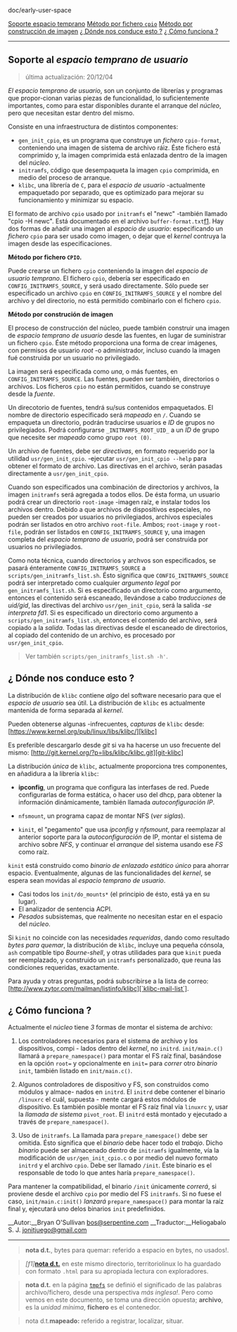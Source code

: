 doc/early-user-space


[Soporte espacio temprano](#i1)
[Método por fichero `cpio`](#i2)
[Método por construcción de imagen](#i3)
[¿ Dónde nos conduce esto ?](#i4)
[¿ Cómo funciona ?](#i5)

***************



Soporte al _espacio temprano de usuario_
---------------

> última actualización: 20/12/04

_El espacio temprano de usuario_, son un conjunto de librerías y programas que propor-cionan varias piezas de funcionalidad, lo suficientemente importantes, como para estar disponibles durante el arranque del _núcleo_, pero que necesitan estar dentro del mismo.

Consiste en una infraestructura de distintos componentes:

- `gen_init_cpio`, es un programa que construye un _fichero_ `cpio-format`, conteniendo una imagen de sistema de archivo ráiz. Éste fichero está comprimido y, la imagen comprimida está enlazada dentro de la imagen del _núcleo_.
- `initramfs`, código que desempaqueta la imagen `cpio` comprimida, en medio del proceso de arranque.
- `klibc`, una librería de `C`, para el _espacio de usuario_ -actualmente empaquetado por separado, que es optimizado para mejorar su funcionamiento y minimizar su espacio.

El formato de archivo `cpio` usado por `initramfs` el "newc" -también llamado
"cpio -H newc". Está documentado en el archivo `buffer-format.txt`[f1](#f1). Hay dos formas de añadir una imagen al _espacio de usuario_: especificando un _fichero_ `cpio` para ser usado como imagen, o dejar que el _kernel_ contruya la imagen desde las especificaciones.

__Método por fichero `CPIO`.__

Puede crearse un fichero `cpio` conteniendo la imagen del _espacio de usuario temprano_.
El fichero `cpio`, debería ser especificado en `CONFIG_INITRAMFS_SOURCE`, y será usado directamente. Sólo puede ser especificado un archivo `cpio` en `CONFIG_INITRAMFS_SOURCE` y el nombre del archivo y del directorio, no está permitido combinarlo con el fichero `cpio`.

__Método por construción de imagen__

El proceso de construcción del núcleo, puede también construir una imagen de _espacio temprano de usuario_ desde las fuentes, en lugar de suministrar un fichero `cpio`.
Éste método proporciona una forma de crear imágenes, con permisos de usuario _root_
-o administrador, incluso cuando la imagen fué construida por un usuario no privilegiado.

La imagen será especificada como _una_, o más fuentes, en `CONFIG_INITRAMFS_SOURCE`.
Las fuentes, pueden ser también, directorios o archivos. Los ficheros `cpio` no están permitidos, cuando se construye desde la _fuente_.

Un direcotorio de fuentes, tendrá su/sus contenidos empaquetados. El nombre de directorio especificado será _mapeado_ en `/`. Cuando se empaqueta un directorio, podrán traducirse usuarios e _ID_ de grupos no privilegiados. Podrá configurarse
`_INITRAMFS_ROOT_UID_` a un _ID_ de grupo que necesite ser _mapeado_ como grupo
`root (0)`.

Un archivo de fuentes, debe ser _directivas_, en formato requerido por la utilidad
`usr/gen_init_cpio`. -ejecutar `usr/gen_init_cpio --help` para obtener el formato de
archivo. Las directivas en el archivo, serán pasadas directamente a `usr/gen_init_cpio`.

Cuando son especificados una combinación de directorios y archivos, la imagen `initramfs` será agregada a todos ellos. De ésta forma, un usuario podrá crear un directorio `root-image` -imagen raíz, e instalar todos los archivos dentro.
Debido a que archivos de dispositivos especiales, no pueden ser creados por usuarios no privilegiados, archivos especiales podrán ser listados en otro archivo `root-file`. 
Ambos; `root-image` y `root-file`, podrán ser listados en `CONFIG_INITRAMFS_SOURCE` y, una imagen completa del _espacio temprano de usuario_, podrá ser construida por usuarios no privilegiados.

Como nota técnica, cuando directorios y archvos son especificados, se pasará énteramente `CONFIG_INITRAMFS_SOURCE` a `scripts/gen_initramfs_list.sh`. Ésto significa que `CONFIG_INITRAMFS_SOURCE` podrá ser interpretado como cualquier _argumento legal_ por `gen_initramfs_list.sh`. Si es especificado un directorio como argumento, entonces el contenido será escaneado, llevándose a cabo _traducciones_ de _uid/gid_, las directivas del archivo `usr/gen_init_cpio`, será la salida _-se interpreta fd1_. Si es especificado un directorio como argumento a `scripts/gen_initramfs_list.sh`, entonces el contenido del archivo, será copiado a la _salida_. Todas las directivas desde el escaneado de directorios, al copiado del contenido de un archivo, es procesado por `usr/gen_init_cpio`.

> Ver también `scripts/gen_initramfs_list.sh -h'`.

¿ Dónde nos conduce esto ?
---------------

La distribución de `klibc` contiene _algo_ del software necesario para que el
_espacio de usuario_ sea útil. La distribución de `klibc` es actualmente mantenida de
forma separada al _kernel_.

Pueden obtenerse algunas -infrecuentes, _capturas_ de `klibc` desde:
[https://www.kernel.org/pub/linux/libs/klibc/][klibc]

Es preferible descargarlo desde _git_ si va ha hacerse un uso frecuente del mismo:
[http://git.kernel.org/?p=libs/klibc/klibc.git][git-klibc]

La distribución _única_ de `klibc`, actualmente proporciona tres componentes, en
añadidura a la librería `klibc`:

- __ipconfig__, un programa que configura las interfases de red. Puede configurarlas de
forma estática, o hacer uso del dhcp, para obtener la información dinámicamente,
también llamada _autoconfiguración IP_.

- `nfsmount`, un programa capaz de montar NFS (_ver siglas_).
- `kinit`, el "pegamento" que usa _ipconfig_ y _nfsmount_, para reemplazar al anterior
soporte para la _autoconfiguración_ de IP, montar el sistema de archivo sobre _NFS_,
y continuar el _arranque_ del sistema usando ese _FS_ como raíz.

`kinit` está construido como _binario de enlazado estático único_ para ahorrar espacio.
Eventualmente, algunas de las funcionalidades del _kernel_, se espera sean movidas
al _espacio temprano de usuario_.

- Casi todos los `init/do_mounts*` (el principio de ésto, está ya en su lugar).
- El analizador de sentencia ACPI.
- _Pesados_ subsistemas, que realmente no necesitan estar en el espacio del _núcleo_.


Si `kinit` no coincide con las necesidades _requeridas_, dando como resultado
_bytes para quemar_, la distribución de `klibc`, incluye una pequeña cónsola, `ash`
compatible tipo _Bourne-shell_, y otras utilidades para que `kinit` pueda ser
reemplazado, y construido un `initramfs` personalizado, que reuna las condiciones
requeridas, exactamente.

Para ayuda y otras preguntas, podrá subscribirse a la lista de correo:
[http://www.zytor.com/mailman/listinfo/klibc][`klibc-mail-list`].

¿ Cómo funciona ?
---------------

Actualmente el _núcleo_ tiene _3_ formas de montar el sistema de archivo:

1. Los controladores necesarios para el sistema de archivo y los dispositivos, compi -
lados dentro del _kernel_, no `initrd`. `init/main.c()` llamará a `prepare_namespace()`
para montar el FS raíz final, basándose en la opción `root=` y opcionalmente en
`init=` para _correr_ otro _binario_ `init`, también listado en `init/main.c()`.

2. Algunos controladores de dispositivo y FS, son construidos como módulos y almace-
nados en `initrd`. El `initrd` debe contener el binario `/linuxrc` el cuál, supuesta - 
mente cargará estos módulos de dispositivo. Es también posible montar el FS raíz final
vía `linuxrc` y, usar la _llamada de sistema_ `pivot_root`. El `initrd` está montado y
ejecutado a través de `prepare_namespace()`.

3. Uso de `initramfs`. La llamada para `prepare_namespace()` debe ser omitida.
Ésto significa que el _binario_ debe hacer todo el _trabajo_. Dicho _binario_ puede ser
almacenado dentro de `initramfs` igualmente, vía la modificación de
`usr/gen_init_cpio.c` o por medio del nuevo formato `initrd` y el archivo `cpio`. Debe
ser llamado `/init`. Éste binario es el responsable de todo lo que antes haría
`prepare_namespace()`.

Para mantener la compatibilidad, el binario `/init` únicamente _correrá_, si proviene
desde el archivo `cpio` por medio del FS `initramfs`. Si no fuese el caso,
`init/main.c:init()` _lanzará_ `prepare_namespace()` para montar la raíz final y,
ejecutará uno delos binarios `init` predefinidos.

__Autor:__Bryan O'Sullivan <bos@serpentine.com>
__Traductor:__Heliogabalo S. J. <jonitjuego@gmail.com>

***************

> __nota d.t.__, bytes para quemar: referido a espacio en bytes, no usados!.
> 
> 
> 

> _[f1]_[__nota d.t.__](f1) en este mismo directorio, territoriolinux lo ha guardado con formato
> `.html` para su apropiada lectura con exploradores.

> __nota d.t.__ en la página [`tmpfs`](kernel/SistemaFicheros/tmpfs.html) se definió el significado de las palabras
> archivo/fichero, desde una perspectiva _más inglesa!_. Pero como vemos en este
> documento, se toma una dirección opuesta; __archivo__, es la _unidad mínima_, 
> __fichero__ es el contenedor.

> nota d.t.__mapeado:__ referido a registrar, localizar, situar. 

